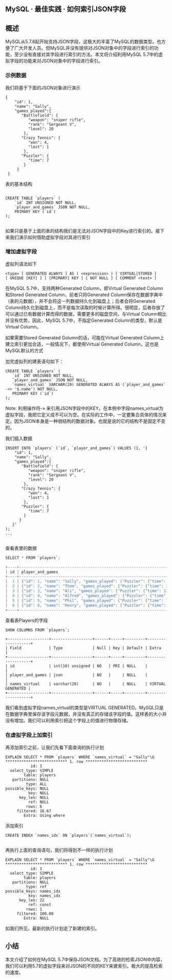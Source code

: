 ## MySQL · 最佳实践 · 如何索引JSON字段


    
## 概述

MySQL从5.7.8起开始支持JSON字段，这极大的丰富了MySQL的数据类型。也方便了广大开发人员。但MySQL并没有提供对JSON对象中的字段进行索引的功能，至少没有直接对其字段进行索引的方法。本文将介绍利用MySQL 5.7中的虚拟字段的功能来对JSON对象中的字段进行索引。  

### 示例数据


我们将基于下面的JSON对象进行演示  

```LANG
{
    "id": 1,  
    "name": "Sally",  
    "games_played":{    
       "Battlefield": {
          "weapon": "sniper rifle",
          "rank": "Sergeant V",
          "level": 20
        },                                                                                                                          
       "Crazy Tennis": {
          "won": 4,
          "lost": 1
        },  
       "Puzzler": {
          "time": 7
        }
     }
 }

```


表的基本结构  

```LANG

CREATE TABLE `players` (  
    `id` INT UNSIGNED NOT NULL,
    `player_and_games` JSON NOT NULL,
    PRIMARY KEY (`id`)
);


```


如果只是基于上面的表的结构我们是无法对JSON字段中的Key进行索引的。接下来我们演示如何借助虚拟字段对其进行索引  

### 增加虚拟字段


虚拟列语法如下  

```LANG
<type> [ GENERATED ALWAYS ] AS ( <expression> ) [ VIRTUAL|STORED ]
[ UNIQUE [KEY] ] [ [PRIMARY] KEY ] [ NOT NULL ] [ COMMENT <text> ]

```


在MySQL 5.7中，支持两种Generated Column，即Virtual Generated Column和Stored Generated Column，前者只将Generated Column保存在数据字典中（表的元数据），并不会将这一列数据持久化到磁盘上；后者会将Generated Column持久化到磁盘上，而不是每次读取的时候计算所得。很明显，后者存放了可以通过已有数据计算而得的数据，需要更多的磁盘空间，与Virtual Column相比并没有优势，因此，MySQL 5.7中，不指定Generated Column的类型，默认是Virtual Column。  


如果需要Stored Generated Golumn的话，可能在Virtual Generated Column上建立索引更加合适，一般情况下，都使用Virtual Generated Column，这也是MySQL默认的方式  


加完虚拟列的建表语句如下：  

```LANG
CREATE TABLE `players` (  
   `id` INT UNSIGNED NOT NULL,
   `player_and_games` JSON NOT NULL,
   `names_virtual` VARCHAR(20) GENERATED ALWAYS AS (`player_and_games` ->> '$.name') NOT NULL, 
   PRIMARY KEY (`id`)
);

```

Note: 利用操作符-» 来引用JSON字段中的KEY。在本例中字段names_virtual为虚拟字段，我把它定义成不可以为空。在实际的工作中，一定要集合具体的情况来定。因为JSON本身是一种弱结构的数据对象。也就是说的它的结构不是固定不变的。  


我们插入数据  

```LANG
INSERT INTO `players` (`id`, `player_and_games`) VALUES (1, '{  
    "id": 1,  
    "name": "Sally",
    "games_played":{    
       "Battlefield": {
          "weapon": "sniper rifle",
          "rank": "Sergeant V",
          "level": 20
        },                                                                                                                          
       "Crazy Tennis": {
          "won": 4,
          "lost": 1
        },  
       "Puzzler": {
          "time": 7
        }
      }
   }'
);
...


```


查看表里的数据  

```cpp
SELECT * FROM `players`;

+----+------------------------------------------------------------------------------------------------------------------------------------------------------------------------------------------------------------+---------------+
| id | player_and_games                                                                                                                                                                                           | names_virtual |
+----+------------------------------------------------------------------------------------------------------------------------------------------------------------------------------------------------------------+---------------+
|  1 | {"id": 1, "name": "Sally", "games_played": {"Puzzler": {"time": 7}, "Battlefield": {"rank": "Sergeant V", "level": 20, "weapon": "sniper rifle"}, "Crazy Tennis": {"won": 4, "lost": 1}}}                  | Sally         |
|  2 | {"id": 2, "name": "Thom", "games_played": {"Puzzler": {"time": 25}, "Battlefield": {"rank": "Major General VIII", "level": 127, "weapon": "carbine"}, "Crazy Tennis": {"won": 10, "lost": 30}}}            | Thom          |
|  3 | {"id": 3, "name": "Ali", "games_played": {"Puzzler": {"time": 12}, "Battlefield": {"rank": "First Sergeant II", "level": 37, "weapon": "machine gun"}, "Crazy Tennis": {"won": 30, "lost": 21}}}           | Ali           |
|  4 | {"id": 4, "name": "Alfred", "games_played": {"Puzzler": {"time": 10}, "Battlefield": {"rank": "Chief Warrant Officer Five III", "level": 73, "weapon": "pistol"}, "Crazy Tennis": {"won": 47, "lost": 2}}} | Alfred        |
|  5 | {"id": 5, "name": "Phil", "games_played": {"Puzzler": {"time": 7}, "Battlefield": {"rank": "Lt. Colonel III", "level": 98, "weapon": "assault rifle"}, "Crazy Tennis": {"won": 130, "lost": 75}}}          | Phil          |
|  6 | {"id": 6, "name": "Henry", "games_played": {"Puzzler": {"time": 17}, "Battlefield": {"rank": "Captain II", "level": 87, "weapon": "assault rifle"}, "Crazy Tennis": {"won": 68, "lost": 149}}}             | Henry         |
+----+------------------------------------------------------------------------------------------------------------------------------------------------------------------------------------------------------------+---------------+

```


查看表Players的字段  

```LANG
SHOW COLUMNS FROM `players`;

+------------------+------------------+------+-----+---------+-------------------+
| Field            | Type             | Null | Key | Default | Extra             |
+------------------+------------------+------+-----+---------+-------------------+
| id               | int(10) unsigned | NO   | PRI | NULL    |                   |
| player_and_games | json             | NO   |     | NULL    |                   |
| names_virtual    | varchar(20)      | NO   |     | NULL    | VIRTUAL GENERATED |
+------------------+------------------+------+-----+---------+-------------------+

```

我们看到虚拟字段names_virtual的类型是VIRTUAL GENERATED。MySQL只是在数据字典里保存该字段元数据，并没有真正的存储该字段的值。这样表的大小并没有增加。我们可以利用索引把这个字段上的值进行物理存储。  

### 在虚拟字段上加索引


再添加索引之前，让我们先看下面查询的执行计划  

```LANG
EXPLAIN SELECT * FROM `players` WHERE `names_virtual` = "Sally"\G  
*************************** 1. row ***************************
           id: 1
  select_type: SIMPLE
        table: players
   partitions: NULL
         type: ALL
possible_keys: NULL  
          key: NULL
      key_len: NULL
          ref: NULL
         rows: 6
     filtered: 16.67
        Extra: Using where

```


添加索引  

```LANG
CREATE INDEX `names_idx` ON `players`(`names_virtual`);  


```

再执行上面的查询语句，我们将得到不一样的执行计划  

```LANG
EXPLAIN SELECT * FROM `players` WHERE `names_virtual` = "Sally"\G  
*************************** 1. row ***************************
           id: 1
  select_type: SIMPLE
        table: players
   partitions: NULL
         type: ref
possible_keys: names_idx  
          key: names_idx
      key_len: 22
          ref: const
         rows: 1
     filtered: 100.00
        Extra: NULL

```

如我们所见，最新的执行计划走了新建的索引。  

## 小结

本文介绍了如何在MySQL 5.7中保存JSON文档。为了高效的检索JSON中内容，我们可以利用5.7的虚拟字段来对JSON的不同的KEY来建索引。极大的提高检索的速度。  

